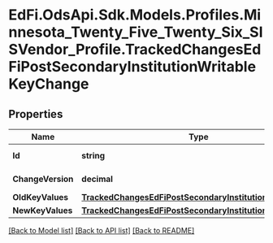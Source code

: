 # EdFi.OdsApi.Sdk.Models.Profiles.Minnesota_Twenty_Five_Twenty_Six_SISVendor_Profile.TrackedChangesEdFiPostSecondaryInstitutionWritableKeyChange

## Properties

Name | Type | Description | Notes
------------ | ------------- | ------------- | -------------
**Id** | **string** | Resource identifier | [optional] 
**ChangeVersion** | **decimal** | Change version | [optional] 
**OldKeyValues** | [**TrackedChangesEdFiPostSecondaryInstitutionWritableKey**](TrackedChangesEdFiPostSecondaryInstitutionWritableKey.md) |  | [optional] 
**NewKeyValues** | [**TrackedChangesEdFiPostSecondaryInstitutionWritableKey**](TrackedChangesEdFiPostSecondaryInstitutionWritableKey.md) |  | [optional] 

[[Back to Model list]](../README.md#documentation-for-models) [[Back to API list]](../README.md#documentation-for-api-endpoints) [[Back to README]](../README.md)


